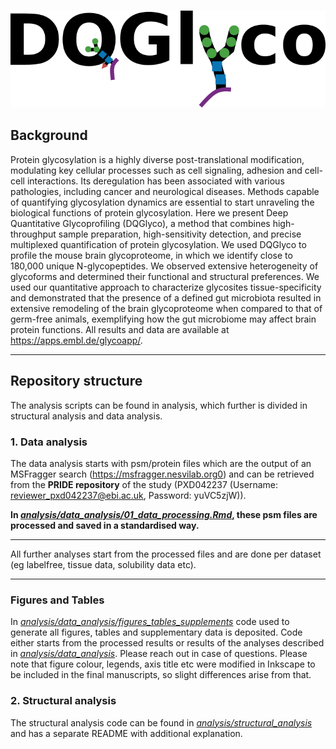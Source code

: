#



![Repository summarising all analysis related to the DQGlyco paper.](DQGlyco_logopng.png)


## Background

Protein glycosylation is a highly diverse post-translational modification, modulating key cellular processes such as cell signaling, adhesion and cell-cell interactions. Its deregulation has been associated with various pathologies, including cancer and neurological diseases. Methods capable of quantifying glycosylation dynamics are essential to start unraveling the biological functions of protein glycosylation. Here we present Deep Quantitative Glycoprofiling (DQGlyco), a method that combines high-throughput sample preparation, high-sensitivity detection, and precise multiplexed quantification of protein glycosylation. We used  DQGlyco to profile the mouse brain glycoproteome, in which we identify close to 180,000 unique N-glycopeptides. We observed extensive heterogeneity of glycoforms and determined their functional and structural preferences. We used our quantitative approach to characterize glycosites tissue-specificity and demonstrated that the presence of a defined gut microbiota resulted in extensive remodeling of the brain glycoproteome when compared to that of germ-free animals, exemplifying how the gut microbiome may affect brain protein functions. All results and data are available at https://apps.embl.de/glycoapp/.

---

## Repository structure

The analysis scripts can be found in analysis, which further is divided in structural analysis and data analysis. 


### 1. Data analysis

The data analysis starts with psm/protein files which are the output of an MSFragger search (https://msfragger.nesvilab.org0) and can be retrieved from the **PRIDE repository** of the study (PXD042237 (Username: reviewer_pxd042237@ebi.ac.uk,  Password: yuVC5zjW)). 

**In [*analysis/data_analysis/01_data_processing.Rmd*](analysis/data_analysis/01_data_processing.Rmd), these psm files are processed and saved in a standardised way.** 

---

All further analyses start from the processed files and are done per dataset (eg labelfree, tissue data, solubility data etc).

---


### Figures and Tables

In [*analysis/data_analysis/figures_tables_supplements*](analysis/data_analysis/figures_tables_supplements) code used to generate all figures, tables and supplementary data is deposited. Code either starts from the processed results or results of the analyses described in [*analysis/data_analysis*](analysis/data_analysis). Please reach out in case of questions. Please note that figure colour, legends, axis title etc were modified in Inkscape to be included in the final manuscripts, so slight differences arise from that.

### 2. Structural analysis

The structural analysis code can be found in [*analysis/structural_analysis*](analysis/structural_analysis) and has a separate README with additional explanation.





